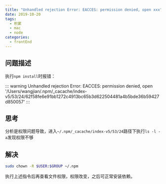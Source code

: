 ```yaml
---
title: "Unhandled rejection Error: EACCES: permission denied, open xxx"
date: 2019-10-20
tags:
  - 积累
  - mac
  - node
categories:
  - frontEnd
---
```


## 问题描述

执行`npm install`时报错：

::: warning
Unhandled rejection Error: EACCES: permission denied, open '/Users/wangjian/.npm/\_cacache/index-v5/53/24/62f58fe6e91bb1272c4913bc65b3d622504481a4b5bde36b59427d850057'
:::

## 思考

分析是权限问题导致，进入`~/.npm/_cacache/index-v5/53/24`路径下执行`ls -l -a`发现权限不够

## 解决

``` bash
sudo chown -R $USER:$GROUP ~/.npm
```

执行上述指令后再查看文件权限，权限改变，之后可正常安装依赖。
